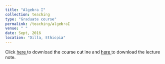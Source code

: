 ```yaml
---
title: "Algebra I"
collection: teaching
type: "Graduate course"
permalink: /teaching/algebraI
venue: " "
date: Sept, 2016
location: "Dilla, Ethiopia"
---
```



Click <a href="https://dkboku.github.io/files/AlgebraIcourseoutline.pdf"> here </a> to download the course outline and <a href="https://dkboku.github.io/files/chapter1.pdf"> here </a>  to download the lecture note. 
